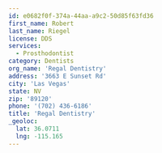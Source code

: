 ```yaml
---
id: e0682f0f-374a-44aa-a9c2-50d85f63fd36
first_name: Robert
last_name: Riegel
license: DDS
services:
  - Prosthodontist
category: Dentists
org_name: 'Regal Dentistry'
address: '3663 E Sunset Rd'
city: 'Las Vegas'
state: NV
zip: '89120'
phone: '(702) 436-6186'
title: 'Regal Dentistry'
_geoloc:
  lat: 36.0711
  lng: -115.165
---
```

